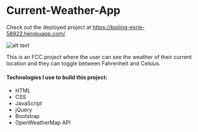 # Current-Weather-App

Check out the deployed project at https://boiling-eyrie-58922.herokuapp.com/

![alt text](https://i.imgur.com/zGK3IQq.jpg "Weather App")

This is an FCC project where the user can see the weather of their current location and they can toggle between Fahrenheit and Celsius.

#### Technologies I use to build this project:
* HTML
* CSS
* JavaScript
* jQuery
* Bootstrap
* OpenWeatherMap API
